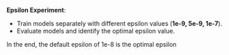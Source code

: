 **Epsilon Experiment**:
- Train models separately with different epsilon values (**1e-9, 5e-9, 1e-7**).
- Evaluate models and identify the optimal epsilon value.

In the end, the default epsilon of 1e-8 is the optimal epsilon

